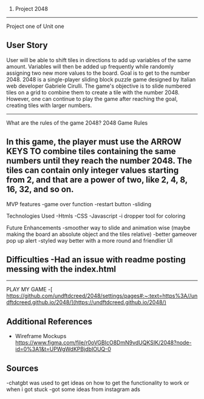 1. Project 2048
------------------------------------------------
Project one of Unit one

User Story
---------------
User will be able to shift tiles in directions to add up variables of the same amount. Variables will then be added up frequently while randomly assigning two new more values to the board. Goal is to get to the number 2048.
2048 is a single-player sliding block puzzle game designed by Italian web developer Gabriele Cirulli. The game's objective is to slide numbered tiles on a grid to combine them to create a tile with the number 2048. However, one can continue to play the game after reaching the goal, creating tiles with larger numbers.

-------------------------------------------------

What are the rules of the game 2048?
2048 Game Rules

In this game, the player must use the ARROW KEYS TO combine tiles containing the same numbers until they reach the number 2048. The tiles can contain only integer values starting from 2, and that are a power of two, like 2, 4, 8, 16, 32, and so on.
-----------------------------------------------------------------------------------------------------------------------------------------------------------------------------------------
MVP features
-game over function
-restart button
-sliding 

Technologies Used
-Htmls
-CSS
-Javascript
-i dropper tool for coloring 

Future Enhancements
-smoother way to slide and animation wise (maybe making the board an absolute object and the tiles relative)
-better gameover pop up alert
-styled way better with a more round and friendlier UI

Difficulties
-Had an issue with readme posting messing with the index.html
-



----------------------------------------------
PLAY MY GAME -[ https://github.com/undftdcreed/2048/settings/pages#:~:text=https%3A//undftdcreed.github.io/2048/](https://undftdcreed.github.io/2048/)

Additional References
------------------------
- Wireframe Mockups
https://www.figma.com/file/r0oVGBIcO8DmN9vdUQKSIK/2048?node-id=0%3A1&t=UPWgWdKPBjdbIOUQ-0


Sources
--------------------------
-chatgbt was used to get ideas on how to get the functionality to work or when i got stuck
-got some ideas from instagram ads
